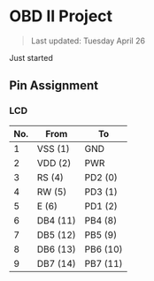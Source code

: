 OBD II Project
==============

> Last updated: Tuesday April 26

Just started

Pin Assignment
--------------

### LCD

| No. | From         | To       |
|-----|--------------|----------|
| 1   | VSS (1)      | GND      |
| 2   | VDD (2)      | PWR      |
| 3   | RS  (4)      | PD2 (0)  |
| 4   | RW  (5)      | PD3 (1)  |
| 5   | E   (6)      | PD1 (2)  |
| 6   | DB4 (11)     | PB4 (8)  |
| 7   | DB5 (12)     | PB5 (9)  |
| 8   | DB6 (13)     | PB6 (10) |
| 9   | DB7 (14)     | PB7 (11) |


